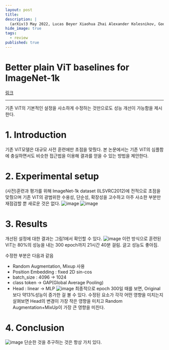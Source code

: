 ```yaml
---
layout: post
title: 
description: |
  (arXiv)3 May 2022, Lucas Beyer Xiaohua Zhai Alexander Kolesnikov, Google Research, Brain Team Zurich
hide_image: true
tags:
  - review
published: true
---
```


# Better plain ViT baselines for ImageNet-1k
[링크](https://arxiv.org/pdf/2205.01580v1.pdf)
* * *
기존 ViT의 기본적인 설정을 사소하게 수정하는 것만으로도 성능 개선이 가능함을 제시한다.

# 1. Introduction
기존 ViT모델은 대규모 사전 훈련에만 초점을 맞췄다. 본 논문에서는 기존 ViT의 심플함에 충실하면서도 비슷한 접근법을 이용해 결과를 
얻을 수 있는 방법을 제안한다.

# 2. Experimental setup
(사전)훈련과 평가를 위해 ImageNet-1k dataset (ILSVRC2012)에 전적으로 초점을 맞췄으며 기존 ViT의 광범위한 수용성, 단순성,
 확장성을 고수하고 아주 사소한 부분만 재점검할 뿐 새로운 것은 없다. 
![image](https://user-images.githubusercontent.com/69246778/167350334-3ab7bbd7-3fce-4b79-8708-6526ed18803f.png)
![image](https://user-images.githubusercontent.com/69246778/167350401-5c3b6c95-0362-46f0-9888-9935f57a24f1.png)


# 3. Results
개선된 설정에 대한 결과는 그림1에서 확인할 수 있다.
![image](https://user-images.githubusercontent.com/69246778/167350589-6065ff91-4d09-499f-8974-e05ee0a163a7.png)
이런 방식으로 훈련된 ViT는 80%의 성능을 내는 300 epoch까지 21시간 40분 걸림. 글고 성능도 좋아짐.
   
수정한 부분은 다음과 같음
- Random Augmentation, Mixup 사용
- Position Embedding : fixed 2D sin-cos
- batch_size : 4096 -> 1024
- class token -> GAP(Global Average Pooling)
- Head : linear -> MLP
![image](https://user-images.githubusercontent.com/69246778/167357763-bdac77c3-cc17-4b8e-a454-20c8197967f0.png)
최종적으로 epoch 300일 때를 보면, Original보다 약13%성능이 증가한 걸 볼 수 있다. 수정된 요소가 각각 어떤 영향을
미치는지 살펴보면 Head의 변경이 가장 작은 영향을 미치고 Random Augmentation+MixUp이 가장 큰 영향을 미친다.

# 4. Conclusion
![image](https://user-images.githubusercontent.com/69246778/167358667-f4aab3bb-25a0-4101-8418-f88b2f4f693d.png)
단순한 것을 추구하는 것은 항상 가치 있다.
